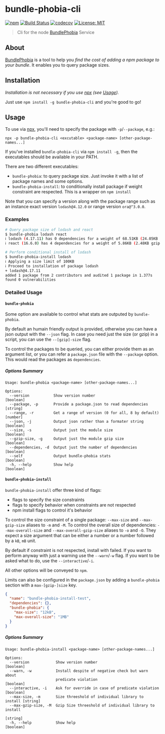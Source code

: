 # bundle-phobia-cli

[![npm](https://img.shields.io/npm/v/bundle-phobia-cli.svg)](https://www.npmjs.com/package/bundle-phobia-cli)
[![Build Status](https://travis-ci.com/AdrieanKhisbe/bundle-phobia-cli.svg?branch=master)](https://travis-ci.com/AdrieanKhisbe/bundle-phobia-cli)
[![codecov](https://codecov.io/gh/AdrieanKhisbe/bundle-phobia-cli/branch/master/graph/badge.svg)](https://codecov.io/gh/AdrieanKhisbe/bundle-phobia-cli)
[![License: MIT](https://img.shields.io/badge/License-MIT-blue.svg)](https://opensource.org/licenses/MIT)

> Cli for the node [BundlePhobia](https://bundlephobia.com/) Service

## About

[BundlePhobia](https://bundlephobia.com/) is a tool to help you _find the cost of adding a npm package to your bundle_.
It enables you to query package sizes.

## Installation

*Installation is not necessary if you use [npx] \(see [Usage](#usage)).*

Just use `npm install -g bundle-phobia-cli` and you're good to go!

## Usage

To use via [npx], you'll need to specify the package with `-p`/`--package`, e.g.:

    npx -p bundle-phobia-cli <excutable> <package-name> [other-package-names...]

If you've installed `bundle-phobia-cli` via `npm install -g`, then the executables should be available in your PATH.

There are two different executables:
- `bundle-phobia`: to query package size.
   Just invoke it with a list of package names and some options.
- `bundle-phobia-install`: to conditionally install package if weight constraint are respected. This is a wrapper on `npm install`

Note that you can specify a version along with the package range such as an
instance exact version `lodash@4.12.0` or range version `ora@^3.0.0`.

### Examples
```bash
# Query package size of lodash and react
$ bundle-phobia lodash react
ℹ lodash (4.17.11) has 0 dependencies for a weight of 68.51KB (24.05KB gzipped)
ℹ react (16.6.0) has 4 dependencies for a weight of 5.86KB (2.48KB gzipped)

# Perform conditional install of lodash
$ bundle-phobia-install lodash
ℹ Applying a size limit of 100KB
ℹ Proceed to installation of package lodash
+ lodash@4.17.11
added 1 package from 2 contributors and audited 1 package in 1.377s
found 0 vulnerabilities
```


### Detailed Usage
#### `bundle-phobia`

Some option are available to control what stats are outputed by `bundle-phobia`.

By default an humain friendly output is provided, otherwise you can have a json output
with the `--json` flag. In case you need just the size (or gzip) in a script, you can
use the `--[gzip]-size` flag.

To control the packages to be queried, you can either provide them as an argument list,
or you can refer a `package.json` file with the `--package` option. This would read the
packages as `dependencies`.

##### Options Summary
```
Usage: bundle-phobia <package-name> [other-package-names...]

Options:
  --version           Show version number                              [boolean]
  --package, -p       Provide a package.json to read dependencies       [string]
  --range, -r         Get a range of version (0 for all, 8 by default)  [number]
  --json, -j          Output json rather than a formater string        [boolean]
  --size, -s          Output just the module size                      [boolean]
  --gzip-size, -g     Output just the module gzip size                 [boolean]
  --dependencies, -d  Output just the number of dependencies           [boolean]
  --self              Output bundle-phobia stats                       [boolean]
  -h, --help          Show help                                        [boolean]
```
#### `bundle-phobia-install`

`bundle-phobia-install` offer three kind of flags:
- flags to specify the size constraints
- flags to specify behavior when constraints are not respected
- npm install flags to control it's behavior

To control the size constraint of a single package: `--max-size` and `--max-gzip-size` aliases to `-m` and `-M`.
To control the overall size of dependencies: `--max-overall-size` and `--max-overall-gzip-size` aliases to `-o` and `-O`.
They expect a size argument that can be either a number or a number followed by a `kB`, `mB` unit.

By default if constraint is not respected, install with failed.
If you want to perform anyway with just a warning use the `--warn`/`-w` flag.
If you want to be asked what to do, use the `--interactive`/`-i`.

All other options will be conveyed to `npm`.

Limits can also be configured in the `package.json` by adding a `bundle-phobia` section with a `max-[gzip-]size` key.
```json
{
  "name": "bundle-phobia-install-test",
  "dependencies": {},
  "bundle-phobia": {
    "max-size": "12kB",
    "max-overall-size": "1MB"
  }
}
```

##### Options Summary

```
Usage: bundle-phobia-install <package-name> [other-package-names...]

Options:
  --version            Show version number                             [boolean]
  --warn, -w           Install despite of negative check but warn about
                       predicate violation                             [boolean]
  --interactive, -i    Ask for override in case of predicate violation [boolean]
  --max-size, -m       Size threeshold of individual library to install [string]
  --max-gzip-size, -M  Gzip Size threeshold of individual library to install
                                                                        [string]
  -h, --help           Show help                                       [boolean]
```

[npx]: https://docs.npmjs.com/cli/v7/commands/npm-exec

